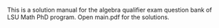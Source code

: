 This is a solution manual for the algebra qualifier exam question bank of LSU Math PhD program.
Open main.pdf for the solutions.
